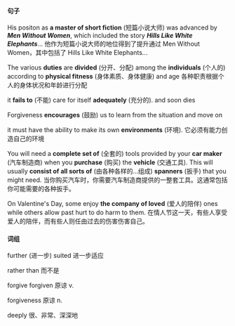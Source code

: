 <!-- tabs:start -->

#### **句子**

His positon as **a master of short fiction** (短篇小说大师) was advanced by ***Men Without Women***, which included the story ***Hills Like White Elephants***...
他作为短篇小说大师的地位得到了提升通过 Men Without Women，其中包括了 Hills Like White Elephants...

The various **duties** are **divided** (分开、分配) among the **individuals** (个人的) according to **physical fitness** (身体素质、身体健康) and age
各种职责根据个人的身体状况和年龄进行分配

it **fails to** (不能) care for itself **adequately** (充分的). and soon dies

Forgiveness **encourages** (鼓励) us to learn from the situation and move on 

it must have the ability to make its own **environments** (环境).
它必须有能力创造自己的环境

You will need a **complete set of** (全套的) tools provided by your **car maker** (汽车制造商)  when you **purchase** (购买) the **vehicle** (交通工具). This will usually **consist of all sorts of** (由各种各样的...组成) **spanners** (扳手) that you might need.
当你购买汽车时，你需要汽车制造商提供的一整套工具。这通常包括你可能需要的各种扳手。

On Valentine's Day, some enjoy **the company of loved** (爱人的陪伴) ones while others allow past hurt to do harm to them.
在情人节这一天，有些人享受爱人的陪伴，而有些人则任由过去的伤害伤害自己。

#### **词组**

further (进一步) suited 进一步适应

rather than 而不是

forgive forgiven 原谅 v.

forgiveness 原谅 n.

deeply 很、非常、深深地 

<!-- tabs:end -->